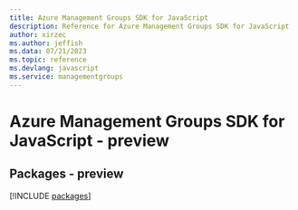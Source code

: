 ```yaml
---
title: Azure Management Groups SDK for JavaScript
description: Reference for Azure Management Groups SDK for JavaScript
author: xirzec
ms.author: jeffish
ms.data: 07/21/2023
ms.topic: reference
ms.devlang: javascript
ms.service: managementgroups
---
```

# Azure Management Groups SDK for JavaScript - preview
## Packages - preview
[!INCLUDE [packages](management-groups-index.md)]